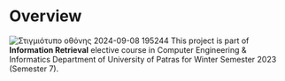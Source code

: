 # Overview
![Στιγμιότυπο οθόνης 2024-09-08 195244](https://github.com/user-attachments/assets/6e91e7ab-cf11-408f-a2ce-3f8ca52ab7a1)
This project is part of **Information Retrieval** elective course in Computer Engineering & Informatics Department of University of Patras for Winter Semester 2023 (Semester 7). 
